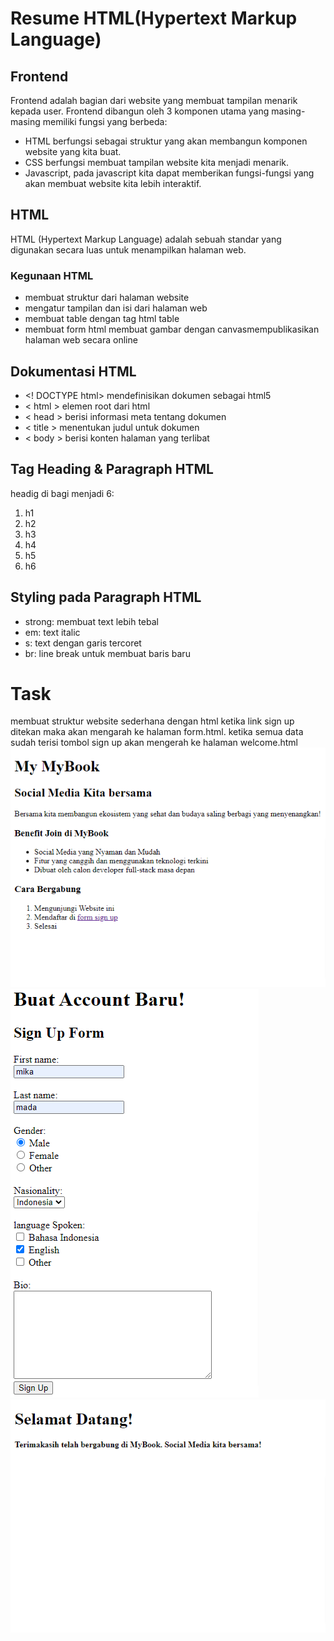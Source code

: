# Resume HTML(Hypertext Markup Language)

## Frontend

Frontend adalah bagian dari website yang membuat tampilan menarik kepada user. Frontend dibangun oleh 3 komponen utama yang masing-masing memiliki fungsi yang berbeda:

- HTML berfungsi sebagai struktur yang akan membangun komponen website yang kita buat.
- CSS berfungsi membuat tampilan website kita menjadi menarik.
- Javascript, pada javascript kita dapat memberikan fungsi-fungsi yang akan membuat website kita lebih interaktif.

## HTML

HTML (Hypertext Markup Language) adalah sebuah standar yang digunakan secara luas untuk menampilkan halaman web.

### Kegunaan HTML

- membuat struktur dari halaman website
- mengatur tampilan dan isi dari halaman web
- membuat table dengan tag html table
- membuat form html
  membuat gambar dengan canvasmempublikasikan halaman web secara online

## Dokumentasi HTML

- <! DOCTYPE html> mendefinisikan dokumen sebagai html5
- < html > elemen root dari html
- < head > berisi informasi meta tentang dokumen
- < title > menentukan judul untuk dokumen
- < body > berisi konten halaman yang terlibat

## Tag Heading & Paragraph HTML

headig di bagi menjadi 6:

1. h1
2. h2
3. h3
4. h4
5. h5
6. h6

## Styling pada Paragraph HTML

- strong: membuat text lebih tebal
- em: text italic
- s: text dengan garis tercoret
- br: line break untuk membuat baris baru

# Task

membuat struktur website sederhana dengan html
ketika link sign up ditekan maka akan mengarah ke halaman form.html. ketika semua data sudah terisi tombol sign up akan mengerah ke halaman welcome.html
![Praktikum html](./Screenshot/html.png)
![form](./Screenshot/form.html.png)
![welcome](./Screenshot/welcome.png)
